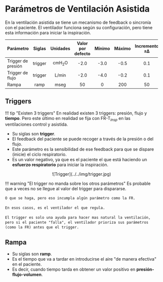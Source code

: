# Parámetros de Ventilación Asistida

En la ventilación asistida se tiene un mecanismo de feedback o sincronía con el paciente. El ventilador funciona según su configuración, pero tiene esta información para iniciar la inspiración.

| Parámetro | Siglas | Unidades | Valor por defecto | Mínimo | Máximo | Incremento ±∆ |
| :- | :-: | :-: | :-: | :-: | :-: | :-: |
| Trigger de presión | trigger | cmH$_2$O | -2.0 | -3.0 | -0.5 | 0.1 |
| Trigger de flujo | trigger | L/min | -2.0 | -4.0 | -0.2 | 0.1 |
| Rampa | ramp | mseg | 50 | 0 | 200 | 50 |

## Triggers

!!! tip "Existen 3 triggers"
    En realidad existen 3 triggers: presión, flujo y **tiempo**. Pero este último en realidad se fija con FR-T$_{insp}$ en las ventilaciones control y asistida.

- Su siglas son **trigger**.
- El feedback del paciente se puede recoger a través de la presión o del flujo.
- Este parámetro es la sensibilidad de ese feedback para que se dispare (inicie) el ciclo respiratorio.
- Es un valor negativo, ya que es el paciente el que está haciendo un **esfuerzo respiratorio** para iniciar la inspiración.

<center>![Trigger](../../img/trigger.jpg)</center>

!!! warning "El trigger no manda sobre los otros parámetros"
    Es probable que a veces no se llegue al valor del trigger para dispararse.

    O que se haga, pero eso incumpla algún parámetro como la FR.

    En esos casos, es el ventilador el que regula.

    El trigger es solo una ayuda para hacer mas natural la ventilación, pero si el paciente "falla", el ventilador prioriza sus parámetros (como la FR) antes que el trigger.

## Rampa

- Su siglas son **ramp**.
- Es el tiempo que va a tardar en introducirse el aire "de manera efectiva" en el paciente.
- Es decir, cuando tiempo tarda en obtener un valor positivo en **presión-flujo-volumen**.
